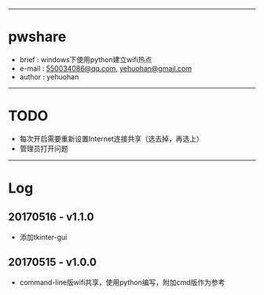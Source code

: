 
---
# pwshare
 - brief  : windows下使用python建立wifi热点
 - e-mail : 550034086@qq.com, yehuohan@gmail.com
 - author : yehuohan

---
# TODO
 - 每次开启需要重新设置Internet连接共享（选去掉，再选上）
 - 管理员打开问题

---
# Log
## 20170516 - v1.1.0
 - 添加tkinter-gui

## 20170515 - v1.0.0
 - command-line版wifi共享，使用python编写，附加cmd版作为参考
